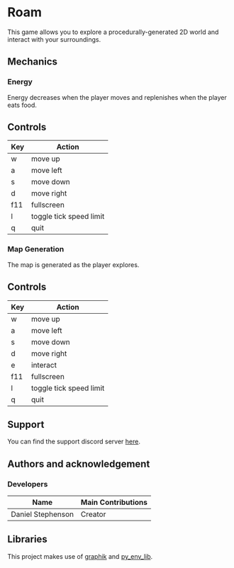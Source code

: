 # Roam
This game allows you to explore a procedurally-generated 2D world and interact with your surroundings.

## Mechanics
### Energy
Energy decreases when the player moves and replenishes when the player eats food.

## Controls
Key | Action
------------ | -------------
w | move up
a | move left
s | move down
d | move right
f11 | fullscreen
l | toggle tick speed limit
q | quit

### Map Generation
The map is generated as the player explores.

## Controls
Key | Action
------------ | -------------
w | move up
a | move left
s | move down
d | move right
e | interact
f11 | fullscreen
l | toggle tick speed limit
q | quit

## Support
You can find the support discord server [here](https://discord.gg/49J4RHQxhy).

## Authors and acknowledgement
### Developers
Name | Main Contributions
------------ | -------------
Daniel Stephenson | Creator

## Libraries
This project makes use of [graphik](https://github.com/Preponderous-Software/graphik) and [py_env_lib](https://github.com/Preponderous-Software/py_env_lib).
